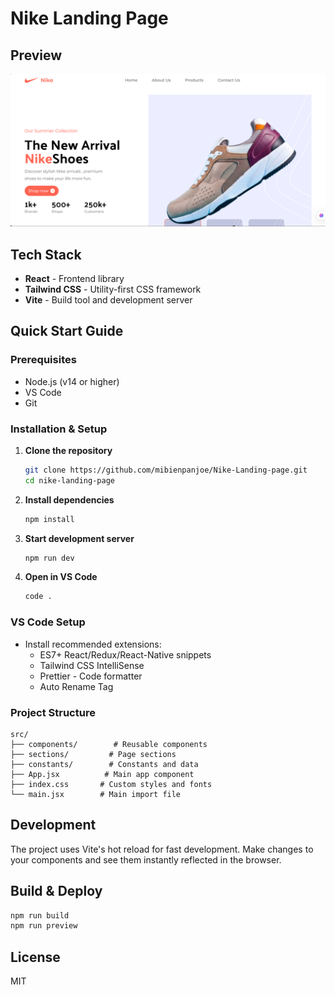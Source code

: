 # Nike Landing Page
## Preview
![Nike Landing Page Preview](./src/assets/images/preview.png)
## Tech Stack
- **React** - Frontend library
- **Tailwind CSS** - Utility-first CSS framework
- **Vite** - Build tool and development server

## Quick Start Guide

### Prerequisites
- Node.js (v14 or higher)
- VS Code
- Git

### Installation & Setup

1. **Clone the repository**
   ```bash
   git clone https://github.com/mibienpanjoe/Nike-Landing-page.git
   cd nike-landing-page
   ```

2. **Install dependencies**
   ```bash
   npm install
   ```

3. **Start development server**
   ```bash
   npm run dev
   ```

4. **Open in VS Code**
   ```bash
   code .
   ```

### VS Code Setup
- Install recommended extensions:
  - ES7+ React/Redux/React-Native snippets
  - Tailwind CSS IntelliSense
  - Prettier - Code formatter
  - Auto Rename Tag

### Project Structure
```
src/
├── components/        # Reusable components
├── sections/         # Page sections
├── constants/        # Constants and data
├── App.jsx          # Main app component
├── index.css       # Custom styles and fonts
└── main.jsx        # Main import file
```

## Development
The project uses Vite's hot reload for fast development. Make changes to your components and see them instantly reflected in the browser.

## Build & Deploy
```bash
npm run build
npm run preview
```

## License
MIT
